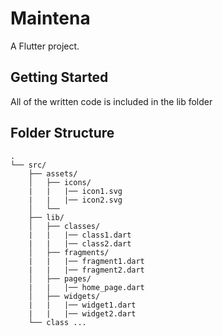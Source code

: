 # Maintena

A Flutter project.

## Getting Started
All of the written code is included in the lib folder

## Folder Structure
```
.
└── src/
    ├── assets/
    │   ├── icons/
    |   |   |── icon1.svg
    |   |   |── icon2.svg
    │   └──
    ├── lib/
    │   ├── classes/
    |   |   |── class1.dart
    |   |   |── class2.dart
    │   ├── fragments/
    |   |   |── fragment1.dart
    |   |   |── fragment2.dart
    │   ├── pages/
    |   |   |── home_page.dart
    │   ├── widgets/
    |   |   |── widget1.dart
    |   |   |── widget2.dart
    └── class ...
```